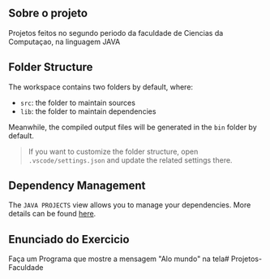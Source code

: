 ## Sobre o projeto

Projetos feitos no segundo periodo da faculdade de Ciencias da Computaçao, na linguagem JAVA

## Folder Structure

The workspace contains two folders by default, where:

- `src`: the folder to maintain sources
- `lib`: the folder to maintain dependencies

Meanwhile, the compiled output files will be generated in the `bin` folder by default.

> If you want to customize the folder structure, open `.vscode/settings.json` and update the related settings there.

## Dependency Management

The `JAVA PROJECTS` view allows you to manage your dependencies. More details can be found [here](https://github.com/microsoft/vscode-java-dependency#manage-dependencies).
## Enunciado do Exercicio
Faça um Programa que mostre a mensagem "Alo mundo" na tela#   P r o j e t o s - F a c u l d a d e  
 